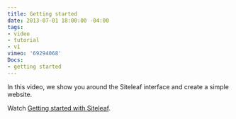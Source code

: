 ```yaml
---
title: Getting started
date: 2013-07-01 18:00:00 -04:00
tags:
- video
- tutorial
- v1
vimeo: '69294068'
Docs:
- getting started
---
```


In this video, we show you around the Siteleaf interface and create a simple website.

Watch <a href="https://vimeo.com/69294068">Getting started with Siteleaf</a>.
